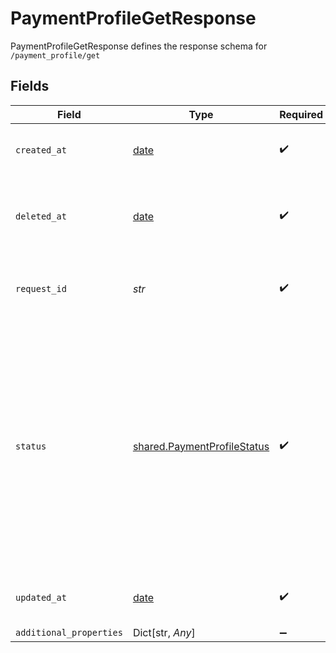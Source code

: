 # PaymentProfileGetResponse

PaymentProfileGetResponse defines the response schema for `/payment_profile/get`


## Fields

| Field                                                                                                                                                                                                                                                                                                                                                                                                                                                                  | Type                                                                                                                                                                                                                                                                                                                                                                                                                                                                   | Required                                                                                                                                                                                                                                                                                                                                                                                                                                                               | Description                                                                                                                                                                                                                                                                                                                                                                                                                                                            |
| ---------------------------------------------------------------------------------------------------------------------------------------------------------------------------------------------------------------------------------------------------------------------------------------------------------------------------------------------------------------------------------------------------------------------------------------------------------------------- | ---------------------------------------------------------------------------------------------------------------------------------------------------------------------------------------------------------------------------------------------------------------------------------------------------------------------------------------------------------------------------------------------------------------------------------------------------------------------- | ---------------------------------------------------------------------------------------------------------------------------------------------------------------------------------------------------------------------------------------------------------------------------------------------------------------------------------------------------------------------------------------------------------------------------------------------------------------------- | ---------------------------------------------------------------------------------------------------------------------------------------------------------------------------------------------------------------------------------------------------------------------------------------------------------------------------------------------------------------------------------------------------------------------------------------------------------------------- |
| `created_at`                                                                                                                                                                                                                                                                                                                                                                                                                                                           | [date](https://docs.python.org/3/library/datetime.html#date-objects)                                                                                                                                                                                                                                                                                                                                                                                                   | :heavy_check_mark:                                                                                                                                                                                                                                                                                                                                                                                                                                                     | Timestamp in [ISO 8601](https://wikipedia.org/wiki/ISO_8601) format (`YYYY-MM-DDTHH:mm:ssZ`) indicating the time the given Payment Profile was created at                                                                                                                                                                                                                                                                                                              |
| `deleted_at`                                                                                                                                                                                                                                                                                                                                                                                                                                                           | [date](https://docs.python.org/3/library/datetime.html#date-objects)                                                                                                                                                                                                                                                                                                                                                                                                   | :heavy_check_mark:                                                                                                                                                                                                                                                                                                                                                                                                                                                     | Timestamp in [ISO 8601](https://wikipedia.org/wiki/ISO_8601) format (`YYYY-MM-DDTHH:mm:ssZ`) indicating the time the given Payment Profile was deleted at. Always `null` if the Payment Profile has not been deleted                                                                                                                                                                                                                                                   |
| `request_id`                                                                                                                                                                                                                                                                                                                                                                                                                                                           | *str*                                                                                                                                                                                                                                                                                                                                                                                                                                                                  | :heavy_check_mark:                                                                                                                                                                                                                                                                                                                                                                                                                                                     | A unique identifier for the request, which can be used for troubleshooting. This identifier, like all Plaid identifiers, is case sensitive.                                                                                                                                                                                                                                                                                                                            |
| `status`                                                                                                                                                                                                                                                                                                                                                                                                                                                               | [shared.PaymentProfileStatus](../../models/shared/paymentprofilestatus.md)                                                                                                                                                                                                                                                                                                                                                                                             | :heavy_check_mark:                                                                                                                                                                                                                                                                                                                                                                                                                                                     | The status of the given Payment Profile.<br/><br/>`READY`: This Payment Profile is ready to be used to create transfers using `/transfer/authorization/create` and `/transfer/create`.<br/><br/>`PENDING`: This Payment Profile is not ready to be used. You’ll need to call `/link/token/create` and provide the `payment_profile_token` in the `transfer.payment_profile_token` field to initiate the account linking experience.<br/><br/>`REMOVED`: This Payment Profile has been removed. |
| `updated_at`                                                                                                                                                                                                                                                                                                                                                                                                                                                           | [date](https://docs.python.org/3/library/datetime.html#date-objects)                                                                                                                                                                                                                                                                                                                                                                                                   | :heavy_check_mark:                                                                                                                                                                                                                                                                                                                                                                                                                                                     | Timestamp in [ISO 8601](https://wikipedia.org/wiki/ISO_8601) format (`YYYY-MM-DDTHH:mm:ssZ`) indicating the last time the given Payment Profile was updated at                                                                                                                                                                                                                                                                                                         |
| `additional_properties`                                                                                                                                                                                                                                                                                                                                                                                                                                                | Dict[str, *Any*]                                                                                                                                                                                                                                                                                                                                                                                                                                                       | :heavy_minus_sign:                                                                                                                                                                                                                                                                                                                                                                                                                                                     | N/A                                                                                                                                                                                                                                                                                                                                                                                                                                                                    |